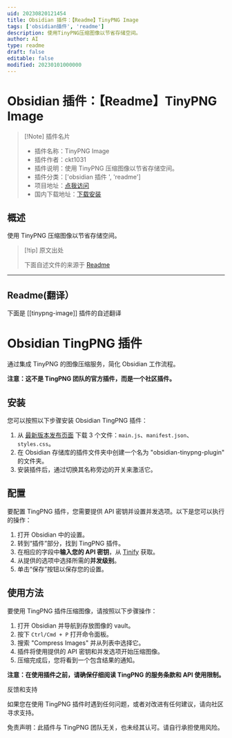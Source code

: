 ```yaml
---
uid: 20230820121454
title: Obsidian 插件：【Readme】TinyPNG Image
tags: ['obsidian插件', 'readme']
description: 使用TinyPNG压缩图像以节省存储空间。
author: AI
type: readme
draft: false
editable: false
modified: 20230101000000
---
```


# Obsidian 插件：【Readme】TinyPNG Image

> [!Note] 插件名片
> - 插件名称：TinyPNG Image
> - 插件作者：ckt1031
> - 插件说明：使用 TinyPNG 压缩图像以节省存储空间。
> - 插件分类：['obsidian 插件 ', 'readme']
> - 项目地址：[点我访问](https://github.com/ckt1031/obsidian-tinypng-plugin)
> - 国内下载地址：[下载安装](https://pkmer.cn/products/plugin/pluginMarket/?tinypng-image)

## 概述

使用 TinyPNG 压缩图像以节省存储空间。

> [!tip] 原文出处
>
>下面自述文件的来源于 [Readme](https://ghproxy.net/https://raw.githubusercontent.com/ckt1031/obsidian-tinypng-plugin/master/README.md)

---

## Readme(翻译）

下面是 [[tinypng-image]] 插件的自述翻译

# Obsidian TingPNG 插件

通过集成 TinyPNG 的图像压缩服务，简化 Obsidian 工作流程。

**注意：这不是 TingPNG 团队的官方插件，而是一个社区插件。**

## 安装

您可以按照以下步骤安装 Obsidian TingPNG 插件：

1. 从 [最新版本发布页面](https://github.com/ckt1031/obsidian-tinypng-plugin/releases/latest) 下载 3 个文件：`main.js`、`manifest.json`、`styles.css`。
2. 在 Obsidian 存储库的插件文件夹中创建一个名为 "obsidian-tinypng-plugin" 的文件夹。
3. 安装插件后，通过切换其名称旁边的开关来激活它。

## 配置

要配置 TingPNG 插件，您需要提供 API 密钥并设置并发选项。以下是您可以执行的操作：

1. 打开 Obsidian 中的设置。
2. 转到“插件”部分，找到 TingPNG 插件。
3. 在相应的字段中**输入您的 API 密钥**，从 [Tinify](https://tinify.com/dashboard/api) 获取。
4. 从提供的选项中选择所需的**并发级别**。
5. 单击“保存”按钮以保存您的设置。

## 使用方法

要使用 TingPNG 插件压缩图像，请按照以下步骤操作：

1. 打开 Obsidian 并导航到存放图像的 vault。
2. 按下 `Ctrl/Cmd + P` 打开命令面板。
3. 搜索 "Compress Images" 并从列表中选择它。
4. 插件将使用提供的 API 密钥和并发选项开始压缩图像。
5. 压缩完成后，您将看到一个包含结果的通知。

**注意：在使用插件之前，请确保仔细阅读 TingPNG 的服务条款和 API 使用限制。**

反馈和支持

如果您在使用 TingPNG 插件时遇到任何问题，或者对改进有任何建议，请向社区寻求支持。

免责声明：此插件与 TingPNG 团队无关，也未经其认可。请自行承担使用风险。
